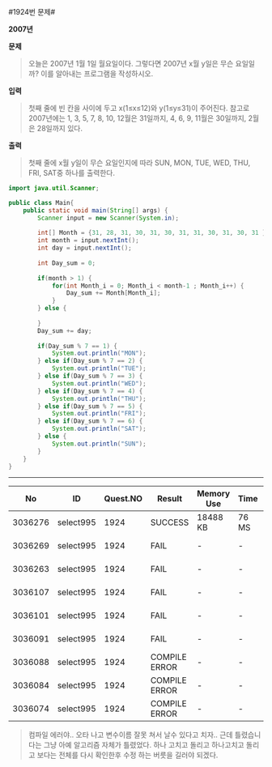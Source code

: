 #1924번 문제#

**2007년**

**문제**
> 오늘은 2007년 1월 1일 월요일이다. 그렇다면 2007년 x월 y일은 무슨 요일일까? 이를 알아내는 프로그램을 작성하시오.

**입력**
> 첫째 줄에 빈 칸을 사이에 두고 x(1≤x≤12)와 y(1≤y≤31)이 주어진다. 참고로 2007년에는 1, 3, 5, 7, 8, 10, 12월은 31일까지, 4, 6, 9, 11월은 30일까지, 2월은 28일까지 있다.

**출력**
> 첫째 줄에 x월 y일이 무슨 요일인지에 따라 SUN, MON, TUE, WED, THU, FRI, SAT중 하나를 출력한다.

``` java
import java.util.Scanner;

public class Main{
    public static void main(String[] args) {
        Scanner input = new Scanner(System.in);
        
        int[] Month = {31, 28, 31, 30, 31, 30, 31, 31, 30, 31, 30, 31 };
        int month = input.nextInt();
        int day = input.nextInt();
        
        int Day_sum = 0;
        
        if(month > 1) {
            for(int Month_i = 0; Month_i < month-1 ; Month_i++) {
                Day_sum += Month[Month_i];
            }
        } else {
          
        }
        Day_sum += day;
 
        if(Day_sum % 7 == 1) {
            System.out.println("MON");
        } else if(Day_sum % 7 == 2) {
            System.out.println("TUE");
        } else if(Day_sum % 7 == 3) {
            System.out.println("WED");
        } else if(Day_sum % 7 == 4) {
            System.out.println("THU");
        } else if(Day_sum % 7 == 5) {
            System.out.println("FRI");
        } else if(Day_sum % 7 == 6) {
            System.out.println("SAT");
        } else {
            System.out.println("SUN");
        }
    }
}
```
---
| No      | ID        | Quest.NO | Result        | Memory Use | Time  | lanaguage | Code Length |
|---------|-----------|----------|---------------|------------|-------|-----------|-------------|
| 3036276 | select995 | 1924     | SUCCESS       | 18488 KB   | 76 MS | Java      | 1112 B      |
| 3036269 | select995 | 1924     | FAIL          | -          | -     | Java      | 1110 B      |
| 3036263 | select995 | 1924     | FAIL          | -          | -     | Java      | 1110 B      |
| 3036107 | select995 | 1924     | FAIL          | -          | -     | Java      | 1111 B      |
| 3036101 | select995 | 1924     | FAIL          | -          | -     | Java      | 1033 B      |
| 3036091 | select995 | 1924     | FAIL          | -          | -     | Java      | 1032 B      |
| 3036088 | select995 | 1924     | COMPILE ERROR | -          | -     | Java      | 1032 B      |
| 3036084 | select995 | 1924     | COMPILE ERROR | -          | -     | Java      | 1026 B      |
| 3036074 | select995 | 1924     | COMPILE ERROR | -          | -     | Java      | 1028 B      |

> 컴파일 에러야.. 오타 나고 변수이름 잘못 쳐서 날수 있다고 치자.. 근데 틀렸습니다는 그냥 아예 알고리즘 자체가 틀렸었다. 하나 고치고 돌리고 하나고치고 돌리고 보다는 전체를 다시 확인한후 수정 하는 버릇을 길러야 되겠다.
